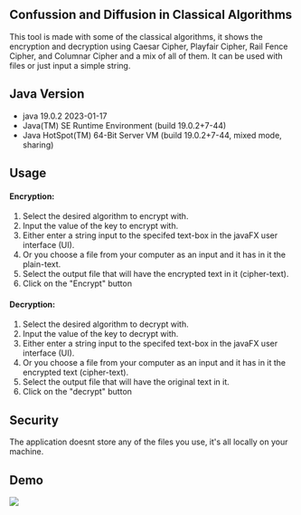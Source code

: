 <h2>Confussion and Diffusion in Classical Algorithms</h2>
This tool is made with some of the classical algorithms, it shows the encryption and decryption using Caesar Cipher, Playfair Cipher, Rail Fence Cipher, and Columnar Cipher and a mix of all of them. It can be used with files or just input a simple string.

<h2>Java Version</h2>
<ul>
  <li>java 19.0.2 2023-01-17</li>
  <li>Java(TM) SE Runtime Environment (build 19.0.2+7-44)</li>
  <li>Java HotSpot(TM) 64-Bit Server VM (build 19.0.2+7-44, mixed mode, sharing)</li>
</ul>

<h2>Usage</h2>
<h4>Encryption:</h4>
<ol>
  <li> Select the desired algorithm to encrypt with. </li>
  <li> Input the value of the key to encrypt with.</li>
  <li> Either enter a string input to the specifed text-box in the javaFX user interface (UI).</li>
  <li> Or you choose a file from your computer as an input and it has in it the plain-text. </li>
  <li> Select the output file that will have the encrypted text in it (cipher-text). </li>
  <li>Click on the "Encrypt" button</li>
</ol>

<h4>Decryption:</h4>
<ol>
  <li> Select the desired algorithm to decrypt with. </li>
  <li> Input the value of the key to decrypt with.</li>
  <li> Either enter a string input to the specifed text-box in the javaFX user interface (UI).</li>
  <li> Or you choose a file from your computer as an input and it has in it the encrypted text (cipher-text). </li>
  <li> Select the output file that will have the original text in it. </li>
  <li>Click on the "decrypt" button</li>
</ol>

<h2>Security</h2>
The application doesnt store any of the files you use, it's all locally on your machine.

<h2>Demo</h2>
<img src="https://github.com/dana-akesh/Encryption_Algorithms/assets/86303193/32e795fb-b232-4d04-9521-d0af7e369a83">
